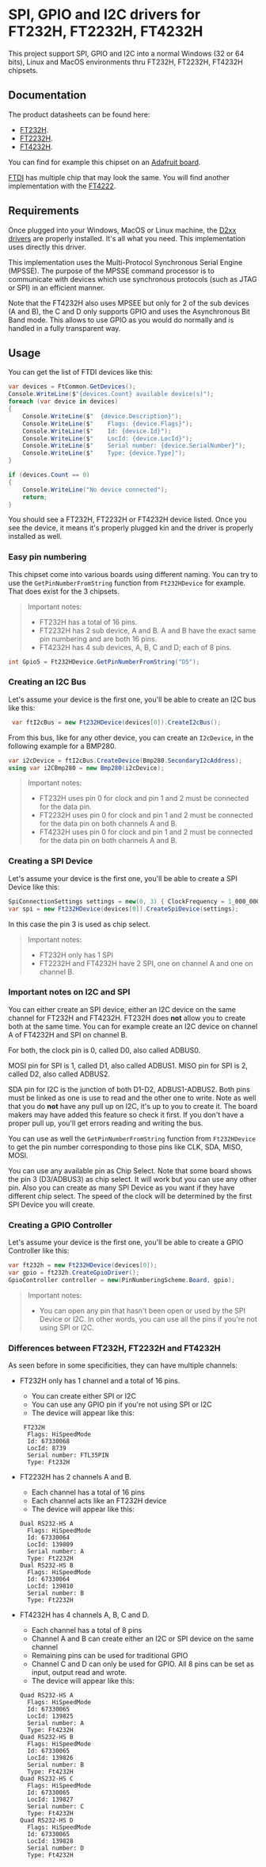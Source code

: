 # SPI, GPIO and I2C drivers for FT232H, FT2232H, FT4232H

This project support SPI, GPIO and I2C into a normal Windows (32 or 64 bits), Linux and MacOS environments thru FT232H, FT2232H, FT4232H chipsets.

## Documentation

The product datasheets can be found here:

- [FT232H](https://www.ftdichip.com/Support/Documents/DataSheets/ICs/DS_FT232H.pdf).
- [FT2232H](https://www.ftdichip.com/Support/Documents/DataSheets/ICs/DS_FT2232H.pdf).
- [FT4232H](https://www.ftdichip.com/Support/Documents/DataSheets/ICs/DS_FT4232H.pdf).

You can find for example this chipset on an [Adafruit board](https://www.adafruit.com/product/2264).

[FTDI](https://www.ftdichip.com/) has multiple chip that may look the same. You will find another implementation with the [FT4222](../Ft4222/README.md).

## Requirements

Once plugged into your Windows, MacOS or Linux machine, the [D2xx drivers](https://ftdichip.com/drivers/d2xx-drivers/) are properly installed. It's all what you need. This implementation uses directly this driver.

This implementation uses the Multi-Protocol Synchronous Serial Engine (MPSSE). The purpose of the MPSSE command processor is to communicate with devices which use synchronous protocols (such as JTAG or SPI) in an efficient manner.

Note that the FT4232H also uses MPSEE but only for 2 of the sub devices (A and B), the C and D only supports GPIO and uses the Asynchronous Bit Band mode. This allows to use GPIO as you would do normally and is handled in a fully transparent way.

## Usage

You can get the list of FTDI devices like this:

```csharp
var devices = FtCommon.GetDevices();
Console.WriteLine($"{devices.Count} available device(s)");
foreach (var device in devices)
{
    Console.WriteLine($"  {device.Description}");
    Console.WriteLine($"    Flags: {device.Flags}");
    Console.WriteLine($"    Id: {device.Id}");
    Console.WriteLine($"    LocId: {device.LocId}");
    Console.WriteLine($"    Serial number: {device.SerialNumber}");
    Console.WriteLine($"    Type: {device.Type}");
}

if (devices.Count == 0)
{
    Console.WriteLine("No device connected");
    return;
}
```

You should see a FT232H, FT2232H or FT4232H device listed. Once you see the device, it means it's properly plugged kin and the driver is properly installed as well.

### Easy pin numbering

This chipset come into various boards using different naming. You can try to use the `GetPinNumberFromString` function from `Ft232HDevice` for example. That does exist for the 3 chipsets.

> Important notes:
>
> - FT232H has a total of 16 pins.
> - FT2232H has 2 sub device, A and B. A and B have the exact same pin numbering and are both 16 pins.
> - FT4232H has 4 sub devices, A, B, C and D; each of 8 pins.

```csharp
int Gpio5 = Ft232HDevice.GetPinNumberFromString("D5");
```

### Creating an I2C Bus

Let's assume your device is the first one, you'll be able to create an I2C bus like this:

```csharp
 var ftI2cBus = new Ft232HDevice(devices[0]).CreateI2cBus();
```

From this bus, like for any other device, you can create an `I2cDevice`, in the following example for a BMP280.

```csharp
var i2cDevice = ftI2cBus.CreateDevice(Bmp280.SecondaryI2cAddress);
using var i2CBmp280 = new Bmp280(i2cDevice);
```

> Important notes:
>
> - FT232H uses pin 0 for clock and pin 1 and 2 must be connected for the data pin.
> - FT2232H uses pin 0 for clock and pin 1 and 2 must be connected for the data pin on both channels A and B.
> - FT4232H uses pin 0 for clock and pin 1 and 2 must be connected for the data pin on both channels A and B.

### Creating a SPI Device

Let's assume your device is the first one, you'll be able to create a SPI Device like this:

```csharp
SpiConnectionSettings settings = new(0, 3) { ClockFrequency = 1_000_000, DataBitLength = 8, ChipSelectLineActiveState = PinValue.Low };
var spi = new Ft232HDevice(devices[0]).CreateSpiDevice(settings);
```

In this case the pin 3 is used as chip select.

> Important notes:
>
> - FT232H only has 1 SPI
> - FT2232H and FT4232H have 2 SPI, one on channel A and one on channel B.

### Important notes on I2C and SPI

You can either create an SPI device, either an I2C device on the same channel for FT232H and FT4232H. FT232H does **not** allow you to create both at the same time. You can for example create an I2C device on channel A of FT4232H and SPI on channel B.

For both, the clock pin is 0, called D0, also called ADBUS0.

MOSI pin for SPI is 1, called D1, also called ADBUS1. MISO pin for SPI is 2, called D2, also called ADBUS2.

SDA pin for I2C is the junction of both D1-D2, ADBUS1-ADBUS2. Both pins must be linked as one is use to read and the other one to write. Note as well that you do **not** have any pull up on I2C, it's up to you to create it. The board makers may have added this feature so check it first. If you don't have a proper pull up, you'll get errors reading and writing the bus.

You can use as well the `GetPinNumberFromString` function from `Ft232HDevice` to get the pin number corresponding to those pins like CLK, SDA, MISO, MOSI.

You can use any available pin as Chip Select. Note that some board shows the pin 3 (D3/ADBUS3) as chip select. It will work but you can use any other pin. Also you can create as many SPI Device as you want if they have different chip select. The speed of the clock will be determined by the first SPI Device you will create.

### Creating a GPIO Controller

Let's assume your device is the first one, you'll be able to create a GPIO Controller like this:

```csharp
var ft232h = new Ft232HDevice(devices[0]);
var gpio = ft232h.CreateGpioDriver();
GpioController controller = new(PinNumberingScheme.Board, gpio);
```

> Important notes:
>
> - You can open any pin that hasn't been open or used by the SPI Device or I2C. In other words, you can use all the pins if you're not using SPI or I2C.
>

### Differences between FT232H, FT2232H and FT4232H

As seen before in some specificities, they can have multiple channels:

- FT232H only has 1 channel and a total of 16 pins.
  - You can create either SPI or I2C
  - You can use any GPIO pin if you're not using SPI or I2C
  - The device will appear like this:

  ```text
   FT232H
    Flags: HiSpeedMode
    Id: 67330068
    LocId: 8739
    Serial number: FTL35PIN
    Type: Ft232H
  ```

- FT2232H has 2 channels A and B.
  - Each channel has a total of 16 pins
  - Each channel acts like an FT232H device
  - The device will appear like this:

  ```text
  Dual RS232-HS A
    Flags: HiSpeedMode
    Id: 67330064
    LocId: 139809
    Serial number: A
    Type: Ft2232H
  Dual RS232-HS B
    Flags: HiSpeedMode
    Id: 67330064
    LocId: 139810
    Serial number: B
    Type: Ft2232H
  ```

- FT4232H has 4 channels A, B, C and D.
  - Each channel has a total of 8 pins
  - Channel A and B can create either an I2C or SPI device on the same channel
  - Remaining pins can be used for traditional GPIO
  - Channel C and D can only be used for GPIO. All 8 pins can be set as input, output read and wrote.
  - The device will appear like this:
  
  ```text
  Quad RS232-HS A
    Flags: HiSpeedMode
    Id: 67330065
    LocId: 139825
    Serial number: A
    Type: Ft4232H
  Quad RS232-HS B
    Flags: HiSpeedMode
    Id: 67330065
    LocId: 139826
    Serial number: B
    Type: Ft4232H
  Quad RS232-HS C
    Flags: HiSpeedMode
    Id: 67330065
    LocId: 139827
    Serial number: C
    Type: Ft4232H
  Quad RS232-HS D
    Flags: HiSpeedMode
    Id: 67330065
    LocId: 139828
    Serial number: D
    Type: Ft4232H
  ```
